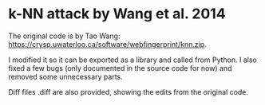 # k-NN attack by Wang et al. 2014

The original code is by Tao Wang: https://crysp.uwaterloo.ca/software/webfingerprint/knn.zip.

I modified it so it can be exported as a library and called from Python.
I also fixed a few bugs (only documented in the source code for now) and
removed some unnecessary parts.

Diff files .diff are also provided, showing the edits from the original code.
